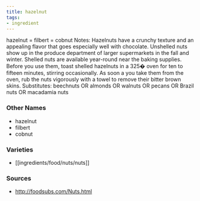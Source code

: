 ```yaml
---
title: hazelnut
tags:
- ingredient
---
```

hazelnut = filbert = cobnut Notes: Hazelnuts have a crunchy texture and an appealing flavor that goes especially well with chocolate. Unshelled nuts show up in the produce department of larger supermarkets in the fall and winter. Shelled nuts are available year-round near the baking supplies. Before you use them, toast shelled hazelnuts in a 325� oven for ten to fifteen minutes, stirring occasionally. As soon a you take them from the oven, rub the nuts vigorously with a towel to remove their bitter brown skins. Substitutes: beechnuts OR almonds OR walnuts OR pecans OR Brazil nuts OR macadamia nuts

### Other Names

* hazelnut
* filbert
* cobnut

### Varieties

* [[ingredients/food/nuts/nuts]]

### Sources
* http://foodsubs.com/Nuts.html
